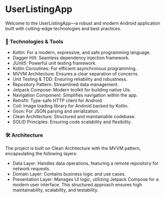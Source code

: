 # UserListingApp
Welcome to the UserListingApp—a robust and modern Android application built with cutting-edge technologies and best practices.

### 🚀 Technologies & Tools ###
* Kotlin: For a modern, expressive, and safe programming language.
* Dagger Hilt: Seamless dependency injection framework.
* JUnit5: Powerful unit testing framework.
* Kotlin Coroutines: For efficient asynchronous programming.
* MVVM Architecture: Ensures a clear separation of concerns.
* Unit Testing & TDD: Ensuring reliability and robustness.
* Repository Pattern: Streamlined data management.
* Jetpack Compose: Modern toolkit for building native UIs.
* Navigation Component: Simplifies navigation within the app.
* Retrofit: Type-safe HTTP client for Android.
* Coil: Image loading library for Android backed by Kotlin.
* Gson: For JSON parsing and serialization.
* Clean Architecture: Structured and maintainable codebase.
* SOLID Principles: Ensuring code scalability and flexibility.

### 🛠️ Architecture ###
The project is built on Clean Architecture with the MVVM pattern, encapsulating the following layers:

* Data Layer: Handles data operations, featuring a remote repository for network requests.
* Domain Layer: Contains business logic and use cases.
* Presentation Layer: Manages UI logic, utilizing Jetpack Compose for a modern user interface.
This structured approach ensures high maintainability, scalability, and testability.